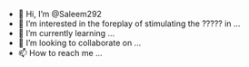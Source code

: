 - 👋 Hi, I’m @Saleem292
- 👀 I’m interested in the foreplay of stimulating the ?????
 in ...
- 🌱 I’m currently learning ...
- 💞️ I’m looking to collaborate on ...
- 📫 How to reach me ...

<!---
Saleem292/Saleem292 is a ✨ special ✨ repository because its `README.md` (this file) appears on your GitHub profile.
You can click the Preview link to take a look at your changes.
--->
